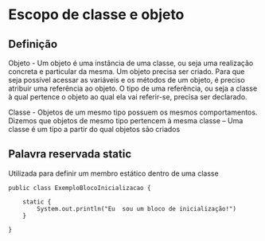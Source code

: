 
# Escopo de classe e objeto

## Definição

Objeto - Um objeto é uma instância de uma classe, ou seja uma realização concreta e particular da mesma. Um objeto precisa ser criado. Para que seja possível acessar as variáveis e os métodos de um objeto, é preciso atribuir uma referência ao objeto. O tipo de uma referência, ou seja a classe à qual pertence o objeto ao qual ela vai referir-se, precisa ser declarado.

Classe - Objetos de um mesmo tipo possuem os mesmos comportamentos. Dizemos que objetos de mesmo tipo pertencem à mesma classe – Uma classe é um tipo a partir do qual objetos são criados

## Palavra reservada static

Utilizada para definir um membro estático dentro de uma classe

```
public class ExemploBlocoInicializacao {

    static {
        System.out.println("Eu  sou um bloco de inicialização!")
    }

}
```
